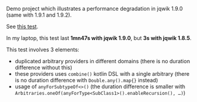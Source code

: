 Demo project which illustrates a performance degradation in jqwik 1.9.0 (same with 1.9.1 and 1.9.2).

See [this test](src/test/java/org/example/Test.kt).

In my laptop, this test last **1mn47s with jqwik 1.9.0**, but **3s with jqwik 1.8.5**.

This test involves 3 elements:
* duplicated arbitrary providers in different domains (there is no duration difference without this)
* these providers uses `combine()` kotlin DSL with a single arbitrary (there is no duration difference with `Double.any().map{}` instead)
* usage of `anyForSubtypeOf<>()` (the duration difference is smaller with `Arbitraries.oneOf(anyForType<SubClass1>().enableRecursion(), …)`)
